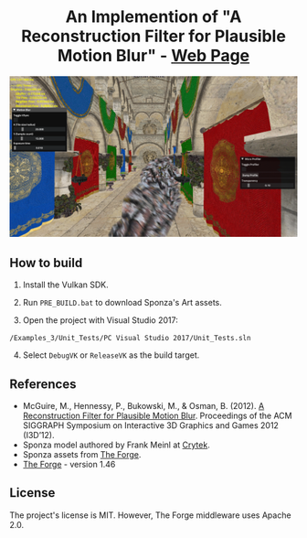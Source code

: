 <div align="center">

# An Implemention of "A Reconstruction Filter for Plausible Motion Blur" - [Web Page](https://aminaliari.github.io/posts/motionblur/)

  

[![IMAGE ALT TEXT HERE](header.png)](https://aminaliari.github.io/posts/motionblur)

</div>
  

## How to build

1. Install the Vulkan SDK.

2. Run `PRE_BUILD.bat` to download Sponza's Art assets.

3. Open the project with Visual Studio 2017:

```
/Examples_3/Unit_Tests/PC Visual Studio 2017/Unit_Tests.sln
```
4. Select `DebugVK` or `ReleaseVK` as the build target.

  

## References

- McGuire, M., Hennessy, P., Bukowski, M., & Osman, B. (2012). [A Reconstruction Filter for Plausible Motion Blur](https://casual-effects.com/research/McGuire2012Blur/index.html). Proceedings of the ACM SIGGRAPH Symposium on Interactive 3D Graphics and Games 2012 (I3D’12).
- Sponza model authored by Frank Meinl at [Crytek](https://www.crytek.com).
- Sponza assets from [The Forge](https://github.com/ConfettiFX/The-Forge).
- [The Forge](https://github.com/ConfettiFX/The-Forge) - version 1.46
  

## License

The project's license is MIT. However, The Forge middleware uses Apache 2.0.
